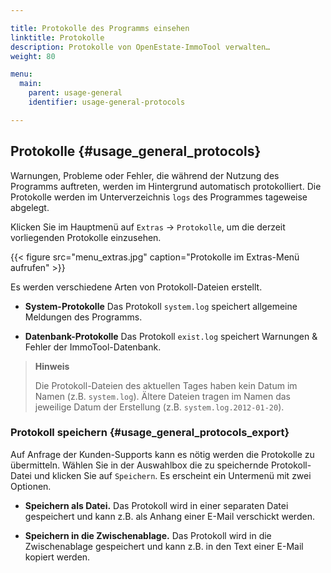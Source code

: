 ```yaml
---

title: Protokolle des Programms einsehen
linktitle: Protokolle
description: Protokolle von OpenEstate-ImmoTool verwalten…
weight: 80

menu:
  main:
    parent: usage-general
    identifier: usage-general-protocols

---
```


## Protokolle {#usage_general_protocols}

Warnungen, Probleme oder Fehler, die während der Nutzung des Programms auftreten, werden im Hintergrund automatisch protokolliert. Die Protokolle werden im Unterverzeichnis `logs` des Programmes tageweise abgelegt.

Klicken Sie im Hauptmenü auf `Extras` → `Protokolle`, um die derzeit vorliegenden Protokolle einzusehen.

{{< figure src="menu_extras.jpg" caption="Protokolle im Extras-Menü aufrufen" >}}

Es werden verschiedene Arten von Protokoll-Dateien erstellt.

-   **System-Protokolle**
    Das Protokoll `system.log` speichert allgemeine Meldungen des Programms.

-   **Datenbank-Protokolle**
    Das Protokoll `exist.log` speichert Warnungen & Fehler der ImmoTool-Datenbank.

> **Hinweis**
>
> Die Protokoll-Dateien des aktuellen Tages haben kein Datum im Namen (z.B. `system.log`). Ältere Dateien tragen im Namen das jeweilige Datum der Erstellung (z.B. `system.log.2012-01-20`).


### Protokoll speichern {#usage_general_protocols_export}

Auf Anfrage der Kunden-Supports kann es nötig werden die Protokolle zu übermitteln. Wählen Sie in der Auswahlbox die zu speichernde Protokoll-Datei und klicken Sie auf `Speichern`. Es erscheint ein Untermenü mit zwei Optionen.

-   **Speichern als Datei.**
    Das Protokoll wird in einer separaten Datei gespeichert und kann z.B. als Anhang einer E-Mail verschickt werden.

-   **Speichern in die Zwischenablage.**
    Das Protokoll wird in die Zwischenablage gespeichert und kann z.B. in den Text einer E-Mail kopiert werden.


